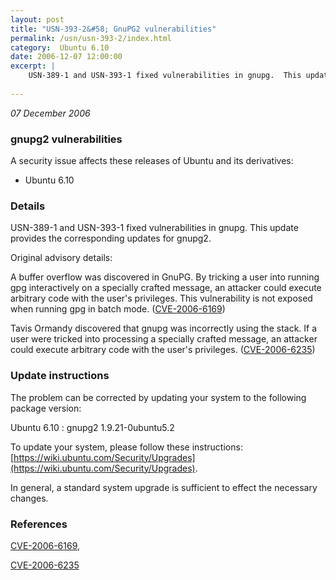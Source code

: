 ```yaml
---
layout: post
title: "USN-393-2&#58; GnuPG2 vulnerabilities"
permalink: /usn/usn-393-2/index.html
category:  Ubuntu 6.10
date: 2006-12-07 12:00:00
excerpt: |
    USN-389-1 and USN-393-1 fixed vulnerabilities in gnupg.  This update  provides the corresponding updates for gnupg2.
    
--- 
```

 
 

*07 December 2006*

### gnupg2 vulnerabilities

A security issue affects these releases of Ubuntu and its derivatives:

* Ubuntu 6.10

### Details

USN-389-1 and USN-393-1 fixed vulnerabilities in gnupg. This update provides the corresponding updates for gnupg2.

Original advisory details:

 A buffer overflow was discovered in GnuPG. By tricking a user into running gpg interactively on a specially crafted message, an attacker could execute arbitrary code with the user&#39;s privileges. This vulnerability is not exposed when running gpg in batch mode. ([CVE-2006-6169](http://people.ubuntu.com/~ubuntu-security/cve/CVE-2006-6169))

 Tavis Ormandy discovered that gnupg was incorrectly using the stack. If a user were tricked into processing a specially crafted message, an attacker could execute arbitrary code with the user&#39;s privileges. ([CVE-2006-6235](http://people.ubuntu.com/~ubuntu-security/cve/CVE-2006-6235))

### Update instructions

The problem can be corrected by updating your system to the following package version:

Ubuntu 6.10
 : gnupg2 <span>1.9.21-0ubuntu5.2</span>

To update your system, please follow these instructions: [https://wiki.ubuntu.com/Security/Upgrades](https://wiki.ubuntu.com/Security/Upgrades).

In general, a standard system upgrade is sufficient to effect the necessary changes.

### References

 
 [CVE-2006-6169](http://people.ubuntu.com/~ubuntu-security/cve/CVE-2006-6169), 

 [CVE-2006-6235](http://people.ubuntu.com/~ubuntu-security/cve/CVE-2006-6235)
 

